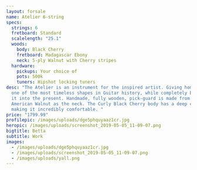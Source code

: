 ```yaml
---
layout: forsale
name: Atelier 6-string
specs:
  strings: 6
  fretboard: Standard
  scalelength: "25.1"
  woods:
    body: Black Cherry
    fretboard: Madagascar Ebony
    neck: 5-ply Walnut with Cherry stripes
  hardware:
    pickups: Your choice of
    pots: 500k
    tuners: Hipshot locking tuners
desc: "The Atelier is an instrument for the inspired artist. Giving homage to
  one of the most timeless shapes in Guitar history, while completely bringing
  it into the present. Handmade, fully wooden, pick-guard is made from the same
  American Walnut as the neck. The Curly Black Cherry body has a deep carve
  making it incredibly comfortable. "
price: "1799.99"
profilepic: /images/uploads/dge5phquyaaz1cr.jpg
heropic: /images/uploads/screenshot_2019-05-05_11-09-07.png
bigtitle: Betta
subtitle: Work
images:
  - /images/uploads/dge5phquyaaz1cr.jpg
  - /images/uploads/screenshot_2019-05-05_11-09-07.png
  - /images/uploads/yall.png
---
```

